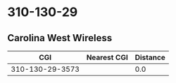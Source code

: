 # 310-130-29
## Carolina West Wireless


| CGI | Nearest CGI | Distance |
|-----|-------------|----------|
| 310-130-29-3573 |  | 0.0 |
